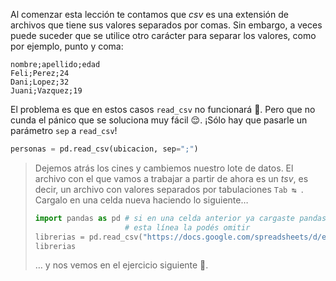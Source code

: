 Al comenzar esta lección te contamos que _csv_ es una extensión de archivos que tiene sus valores separados por comas. Sin embargo, a veces puede suceder que se utilice otro carácter para separar los valores, como por ejemplo, punto y coma:

```csv
nombre;apellido;edad
Feli;Perez;24
Dani;Lopez;32
Juani;Vazquez;19
```

El problema es que en estos casos `read_csv` no funcionará :grimacing:. Pero que no cunda el pánico que se soluciona muy fácil 😌. ¡Sólo hay que pasarle un parámetro `sep` a `read_csv`!

```python
personas = pd.read_csv(ubicacion, sep=";")
```

> Dejemos atrás los cines y cambiemos nuestro lote de datos. El archivo con el que vamos a trabajar a partir de ahora es un _tsv_, es decir, un archivo con valores separados por tabulaciones `Tab ↹ `. Cargalo en una celda nueva haciendo lo siguiente…
>
> ```python
> import pandas as pd # si en una celda anterior ya cargaste pandas,  
>                     # esta línea la podés omitir
> librerias = pd.read_csv("https://docs.google.com/spreadsheets/d/e/2PACX-1vRSa9oM9fC-QlT7VOeGhZQtrWnlNSTsk3U8DWGTOXUWtPH6u9o5O5eZ0kTg8mFTwAn9vMdGRK7o2SPB/pub?gid=1473087913&single=true&output=tsv", sep="\t")
> librerias
> ```
>
> … y nos vemos en el ejercicio siguiente 👋.

